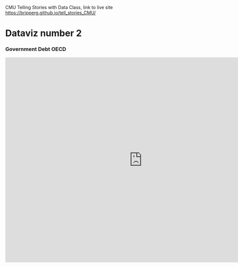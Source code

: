 CMU Telling Stories with Data Class, link to live site https://bripperg.github.io/tell_stories_CMU/

# Dataviz number 2

### Government Debt OECD

<iframe src="https://data.oecd.org/chart/65F7" width="860" height="645" style="border: 0" mozallowfullscreen="true" webkitallowfullscreen="true" allowfullscreen="true"><a href="https://data.oecd.org/chart/65F7" target="_blank">OECD Chart: General government debt, Total, % of GDP, Annual, 2018</a></iframe>

